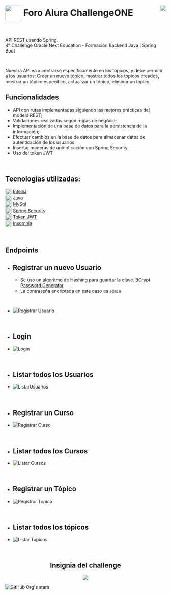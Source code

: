 <h1><img align="center" width="50" src="https://user-images.githubusercontent.com/91544872/209678377-70b50b21-33de-424c-bed8-6a71ef3406ff.png"> Foro Alura ChallengeONE 
   <img align="right" src="https://img.shields.io/badge/STATUS-EN%20DESARROLLO-darkgreen">
</h1> <br>

<p align="left">API REST usando Spring. <br>
4° Challenge Oracle Next Education - Formación Backend Java | Spring Boot</p><br>

Nuestra API va a centrarse específicamente en los tópicos, y debe permitir a los usuarios:
Crear un nuevo tópico, mostrar todos los tópicos creados, mostrar un tópico específico, actualizar un tópico, eliminar un tópico
<br>

## Funcionalidades

- API con rutas implementadas siguiendo las mejores prácticas del modelo REST;
- Validaciones realizadas según reglas de negócio;
- Implementación de una base de datos para la persistencia de la información;
- Efectuar cambios en la base de datos para almacenar datos de autenticación de los usuarios
- Insertar maneras de autenticación con Spring Security
- Uso del token JWT
<br>

## Tecnologías utilizadas:

  <img align="center" width="20" src="https://github.com/gfCrova/ForoAlura_ChallengeONE/assets/103906625/395cf392-5c85-48cb-9678-0eea72c4c62d"> [IntelliJ](https://www.jetbrains.com/es-es/idea/)  
  <img align="center" width="20" src="https://github.com/gfCrova/ForoAlura_ChallengeONE/assets/103906625/1ce5e006-0e98-40e4-aca2-4b41218745b1"> [Java](https://www.java.com/en/)  
  <img align="center" width="20" src="https://github.com/gfCrova/ForoAlura_ChallengeONE/assets/103906625/6734f329-4827-4a0d-9428-45be57c4c5cb"> [MySql](https://www.mysql.com/)  
  <img align="center" width="20" src="https://github.com/gfCrova/ForoAlura_ChallengeONE/assets/103906625/4e503430-4a50-448d-8ed9-37c72cceb1ed"> [Spring Security](https://start.spring.io/)  
  <img align="center" width="20" src="https://github.com/gfCrova/ForoAlura_ChallengeONE/assets/103906625/5e0a2de9-c0b3-4e83-9892-02535afb0d67"> [Token JWT](https://jwt.io/)  
  <img align="center" width="20" src="https://github.com/gfCrova/ForoAlura_ChallengeONE/assets/103906625/ddc1d1a6-5d25-47c0-abda-370d7082fc90"> [Insomnia](https://insomnia.rest/)  
  <!-- <img align="center" width="20" src="https://github.com/gfCrova/ForoAlura_ChallengeONE/assets/103906625/89c97dcb-c8d5-4faf-a0ba-ec3f04b9fc50"> [Flyway](https://flywaydb.org/) -->

<br>

## Endpoints

   - ## Registrar un nuevo Usuario

      - Se uso un algoritmo de Hashing para guardar la clave. <a href="https://www.browserling.com/tools/bcrypt">BCrypt Password Generator</a><br>
      - La contraseña encriptada en este caso es ```admin```

<br>

   - ![Registrar Usuario](https://github.com/gfCrova/ForoAlura_ChallengeONE/assets/103906625/6cc988b3-2cc1-4108-8055-41b346dbf36c)

<br>

   - ## Login

   - ![Login](https://github.com/gfCrova/ForoAlura_ChallengeONE/assets/103906625/ccc452de-3088-45a0-8858-78dc2b220be9)

<br>

   - ## Listar todos los Usuarios

   - ![ListarUsuarios](https://github.com/gfCrova/ForoAlura_ChallengeONE/assets/103906625/8b026ed7-be79-40b7-b98a-bbd881fe4360)

<br>

   - ## Registrar un Curso
   
   - ![Registrar Curso](https://github.com/gfCrova/ForoAlura_ChallengeONE/assets/103906625/11526e06-7801-4ec9-bf19-cd3ee6b90457)
   
<br>

   - ## Listar todos los Cursos

   - ![Listar Cursos](https://github.com/gfCrova/ForoAlura_ChallengeONE/assets/103906625/4732263c-bc5e-4020-a31f-889fb10fb88c)

<br>

   - ## Registrar un Tópico

   - ![Registrar Topico](https://github.com/gfCrova/ForoAlura_ChallengeONE/assets/103906625/4c603820-a3e7-48ed-a359-5d0f03282ad6)

<br>

   - ## Listar todos los tópicos

   - ![Listar Topicos](https://github.com/gfCrova/ForoAlura_ChallengeONE/assets/103906625/26d4778f-2dbf-47cc-a646-d5a2049aaf7e)

<br>

<div  align="center" >
   <h2> Insignia del challenge </h2>
   <img src="https://github.com/gfCrova/ForoAlura_ChallengeONE/assets/103906625/c39aebb8-b5de-4af5-bc2b-256337fea8bb" />
</div>

![GitHub Org's stars](https://img.shields.io/github/stars/gfCrova/ForoAlura_ChallengeONE?style=social)
